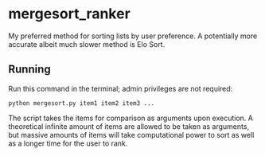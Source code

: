 # mergesort_ranker

My preferred method for sorting lists by user preference. A potentially more accurate albeit much slower method is Elo Sort.

## Running

Run this command in the terminal; admin privileges are not required:

```
python mergesort.py item1 item2 item3 ...
```

The script takes the items for comparison as arguments upon execution. A theoretical infinite amount of items are allowed to be taken as arguments, but massive amounts of items will take computational power to sort as well as a longer time for the user to rank.
